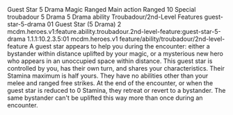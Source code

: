 <ability>
  <name>Guest Star</name>
  <cost>5 Drama</cost>
  <keywords>
    <keyword>Magic</keyword>
    <keyword>Ranged</keyword>
  </keywords>
  <type>Main action</type>
  <distance>Ranged 10</distance>
  <target>Special</target>
  <metadata>
    <class>troubadour</class>
    <cost>5 Drama</cost>
    <cost_amount>5</cost_amount>
    <cost_resource>Drama</cost_resource>
    <feature_type>ability</feature_type>
    <file_dpath>Troubadour/2nd-Level Features</file_dpath>
    <item_id>guest-star-5-drama</item_id>
    <item_index>01</item_index>
    <item_name>Guest Star (5 Drama)</item_name>
    <level>2</level>
    <scc>mcdm.heroes.v1:feature.ability.troubadour.2nd-level-feature:guest-star-5-drama</scc>
    <scdc>1.1.1:10.2.3.5:01</scdc>
    <source>mcdm.heroes.v1</source>
    <type>feature/ability/troubadour/2nd-level-feature</type>
  </metadata>
  <effects>
    <effect type="mundane">A guest star appears to help you during the encounter: either a bystander within distance uplifted by your magic, or a mysterious new hero who appears in an unoccupied space within distance. This guest star is controlled by you, has their own turn, and shares your characteristics. Their Stamina maximum is half yours. They have no abilities other than your melee and ranged free strikes. At the end of the encounter, or when the guest star is reduced to 0 Stamina, they retreat or revert to a bystander. The same bystander can&apos;t be uplifted this way more than once during an encounter.</effect>
  </effects>
</ability>
